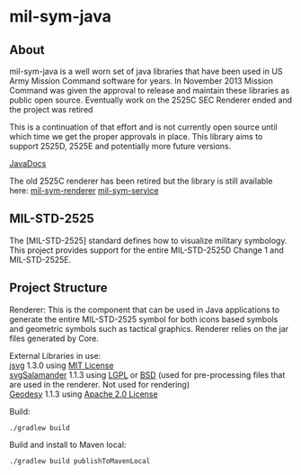 # mil-sym-java

About
-----------
mil-sym-java is a well worn set of java libraries that have been used in US Army Mission Command software for years.  In November 2013 Mission Command was given the approval to release and maintain these libraries as public open source.  Eventually work on the 2525C SEC Renderer ended and the project was retired

This is a continuation of that effort and is not currently open source until which time we get the proper approvals in place.
This library aims to support 2525D, 2525E and potentially more future versions.

[JavaDocs](https://missioncommand.github.io/javadoc/2525D/android/index.html)

The old 2525C renderer has been retired but the library is still available here:
[mil-sym-renderer](https://central.sonatype.com/artifact/io.github.missioncommand/mil-sym-renderer/0.1.41)
[mil-sym-service](https://central.sonatype.com/artifact/io.github.missioncommand/mil-sym-service/0.1.41)


MIL-STD-2525
-----------
The [MIL-STD-2525] standard defines how to visualize military symbology.  This project provides support for the entire MIL-STD-2525D Change 1 and MIL-STD-2525E.

Project Structure
------------
Renderer: This is the component that can be used in Java applications to generate the entire MIL-STD-2525 symbol for both icons based symbols and geometric symbols such as tactical graphics.  Renderer relies on the jar files generated by Core.

External Libraries in use:  
[jsvg](https://github.com/weisJ/jsvg) 1.3.0 using [MIT License](https://github.com/weisJ/jsvg/blob/master/LICENSE)  
[svgSalamander](https://github.com/blackears/svgSalamander)  1.1.3 using [LGPL](https://github.com/blackears/svgSalamander/blob/master/www/license/license-lgpl.txt) or [BSD](https://github.com/blackears/svgSalamander/blob/master/www/license/license-bsd.txt)  (used for pre-processing files that are used in the renderer. Not used for rendering)  
[Geodesy](https://github.com/mgavaghan/geodesy)  1.1.3 using [Apache 2.0 License](http://www.apache.org/licenses/LICENSE-2.0)  
  


Build:
````
./gradlew build
````

Build and install to Maven local:
````
./gradlew build publishToMavenLocal
````

  
    

